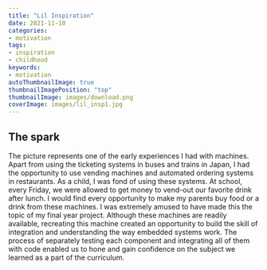 ```yaml
---
title: "Lil Inspiration"
date: 2021-11-10
categories:
- motivation
tags:
- inspiration
- childhood
keywords:
- motivation
autoThumbnailImage: true
thumbnailImagePosition: "top"
thumbnailImage: images/download.png
coverImage: images/lil_insp1.jpg
---
```

## The spark
The picture represents one of the early experiences I had with machines. Apart from using the ticketing systems in buses and trains in Japan, I had the opportunity to use vending machines and automated ordering systems in restaurants. As a child, I was fond of using these systems. At school, every Friday, we were allowed to get money to vend-out our favorite drink after lunch. I would find every opportunity to  make my parents buy food or a drink from these machines. I was extremely amused to have made this the topic of my final year project. Although these machines are readily available, recreating this machine created an opportunity to build the skill of integration and understanding the way embedded systems work. The process of separately testing each component and integrating all of them with code enabled us to hone and gain confidence on the subject we learned as a part of the curriculum.


